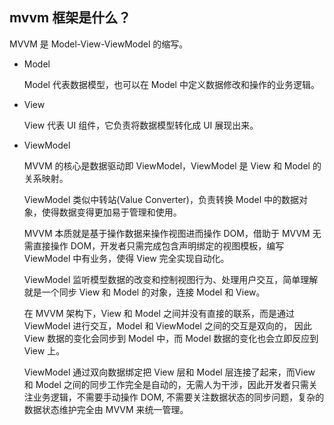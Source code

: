 ## mvvm 框架是什么？

MVVM 是 Model-View-ViewModel 的缩写。

* Model

  Model 代表数据模型，也可以在 Model 中定义数据修改和操作的业务逻辑。

* View

  View 代表 UI 组件，它负责将数据模型转化成 UI 展现出来。

* ViewModel

  MVVM 的核心是数据驱动即 ViewModel，ViewModel 是 View 和 Model 的关系映射。

  ViewModel 类似中转站(Value Converter)，负责转换 Model 中的数据对象，使得数据变得更加易于管理和使用。

  MVVM 本质就是基于操作数据来操作视图进而操作 DOM，借助于 MVVM 无需直接操作 DOM，开发者只需完成包含声明绑定的视图模板，编写 ViewModel 中有业务，使得 View 完全实现自动化。

  ViewModel 监听模型数据的改变和控制视图行为、处理用户交互，简单理解就是一个同步 View 和 Model 的对象，连接 Model 和 View。

  在 MVVM 架构下，View 和 Model 之间并没有直接的联系，而是通过 ViewModel 进行交互，Model 和 ViewModel 之间的交互是双向的， 因此 View 数据的变化会同步到 Model 中，而 Model 数据的变化也会立即反应到 View 上。

  ViewModel 通过双向数据绑定把 View 层和 Model 层连接了起来，而View 和 Model 之间的同步工作完全是自动的，无需人为干涉，因此开发者只需关注业务逻辑，不需要手动操作 DOM, 不需要关注数据状态的同步问题，复杂的数据状态维护完全由 MVVM 来统一管理。